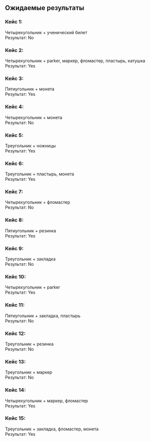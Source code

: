 ## Ожидаемые результаты
### Кейс 1:
Четырехугольник + ученический билет  
Результат: No
### Кейс 2:
Четырехугольник + parker, маркер, фломастер, пластырь, катушка  
Результат: Yes
### Кейс 3:
Пятиугольник + монета  
Результат: Yes
### Кейс 4:
Четырехугольник + монета  
Результат: No
### Кейс 5:
Треугольник + ножницы  
Результат: Yes
### Кейс 6:
Треугольник + пластырь, монета  
Результат: Yes
### Кейс 7:
Четырехугольник + фломастер  
Результат: No
### Кейс 8:
Пятиугольник + резинка  
Результат: Yes
### Кейс 9:
Треугольник + закладка  
Результат: No
### Кейс 10:
Четырехугольник + parker  
Результат: Yes
### Кейс 11:
Пятиугольник + закладка, пластырь  
Результат: No
### Кейс 12:
Треугольник + резинка  
Результат: No
### Кейс 13:
Треугольник + маркер  
Результат: No
### Кейс 14:
Четырехугольник + маркер, фломастер  
Результат: Yes
### Кейс 15:
Треугольник + закладка, фломастер, монета  
Результат: Yes
